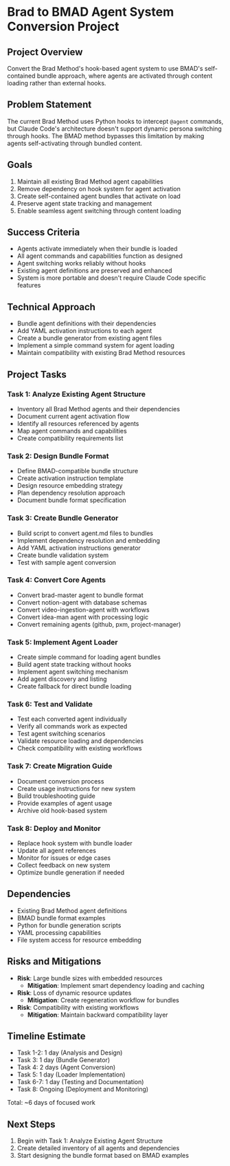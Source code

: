 # Brad to BMAD Agent System Conversion Project

## Project Overview
Convert the Brad Method's hook-based agent system to use BMAD's self-contained bundle approach, where agents are activated through content loading rather than external hooks.

## Problem Statement
The current Brad Method uses Python hooks to intercept `@agent` commands, but Claude Code's architecture doesn't support dynamic persona switching through hooks. The BMAD method bypasses this limitation by making agents self-activating through bundled content.

## Goals
1. Maintain all existing Brad Method agent capabilities
2. Remove dependency on hook system for agent activation
3. Create self-contained agent bundles that activate on load
4. Preserve agent state tracking and management
5. Enable seamless agent switching through content loading

## Success Criteria
- Agents activate immediately when their bundle is loaded
- All agent commands and capabilities function as designed
- Agent switching works reliably without hooks
- Existing agent definitions are preserved and enhanced
- System is more portable and doesn't require Claude Code specific features

## Technical Approach
- Bundle agent definitions with their dependencies
- Add YAML activation instructions to each agent
- Create a bundle generator from existing agent files
- Implement a simple command system for agent loading
- Maintain compatibility with existing Brad Method resources

## Project Tasks

### Task 1: Analyze Existing Agent Structure
- Inventory all Brad Method agents and their dependencies
- Document current agent activation flow
- Identify all resources referenced by agents
- Map agent commands and capabilities
- Create compatibility requirements list

### Task 2: Design Bundle Format
- Define BMAD-compatible bundle structure
- Create activation instruction template
- Design resource embedding strategy
- Plan dependency resolution approach
- Document bundle format specification

### Task 3: Create Bundle Generator
- Build script to convert agent.md files to bundles
- Implement dependency resolution and embedding
- Add YAML activation instructions generator
- Create bundle validation system
- Test with sample agent conversion

### Task 4: Convert Core Agents
- Convert brad-master agent to bundle format
- Convert notion-agent with database schemas
- Convert video-ingestion-agent with workflows
- Convert idea-man agent with processing logic
- Convert remaining agents (github, pxm, project-manager)

### Task 5: Implement Agent Loader
- Create simple command for loading agent bundles
- Build agent state tracking without hooks
- Implement agent switching mechanism
- Add agent discovery and listing
- Create fallback for direct bundle loading

### Task 6: Test and Validate
- Test each converted agent individually
- Verify all commands work as expected
- Test agent switching scenarios
- Validate resource loading and dependencies
- Check compatibility with existing workflows

### Task 7: Create Migration Guide
- Document conversion process
- Create usage instructions for new system
- Build troubleshooting guide
- Provide examples of agent usage
- Archive old hook-based system

### Task 8: Deploy and Monitor
- Replace hook system with bundle loader
- Update all agent references
- Monitor for issues or edge cases
- Collect feedback on new system
- Optimize bundle generation if needed

## Dependencies
- Existing Brad Method agent definitions
- BMAD bundle format examples
- Python for bundle generation scripts
- YAML processing capabilities
- File system access for resource embedding

## Risks and Mitigations
- **Risk**: Large bundle sizes with embedded resources
  - **Mitigation**: Implement smart dependency loading and caching
- **Risk**: Loss of dynamic resource updates
  - **Mitigation**: Create regeneration workflow for bundles
- **Risk**: Compatibility with existing workflows
  - **Mitigation**: Maintain backward compatibility layer

## Timeline Estimate
- Task 1-2: 1 day (Analysis and Design)
- Task 3: 1 day (Bundle Generator)
- Task 4: 2 days (Agent Conversion)
- Task 5: 1 day (Loader Implementation)
- Task 6-7: 1 day (Testing and Documentation)
- Task 8: Ongoing (Deployment and Monitoring)

Total: ~6 days of focused work

## Next Steps
1. Begin with Task 1: Analyze Existing Agent Structure
2. Create detailed inventory of all agents and dependencies
3. Start designing the bundle format based on BMAD examples